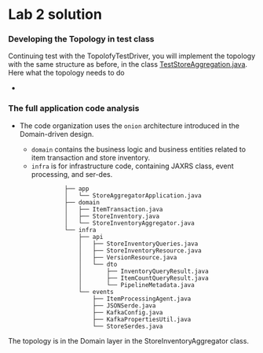 # Lab 2 solution


### Developing the Topology in test class

Continuing test with the TopolofyTestDriver, you will implement the topology with the same structure as before, in the class [TestStoreAggregation.java](). Here what the topology needs to do

* 

### The full application code analysis

* The code organization uses the `onion` architecture introduced in the Domain-driven design.

    * `domain` contains the business logic and business entities related to item transaction and store inventory.
    * `infra` is for infrastructure code, containing JAXRS class, event processing, and ser-des.

```
                ├── app
                │   └── StoreAggregatorApplication.java
                ├── domain
                │   ├── ItemTransaction.java
                │   ├── StoreInventory.java
                │   └── StoreInventoryAggregator.java
                └── infra
                    ├── api
                    │   ├── StoreInventoryQueries.java
                    │   ├── StoreInventoryResource.java
                    │   ├── VersionResource.java
                    │   └── dto
                    │       ├── InventoryQueryResult.java
                    │       ├── ItemCountQueryResult.java
                    │       └── PipelineMetadata.java
                    └── events
                        ├── ItemProcessingAgent.java
                        ├── JSONSerde.java
                        ├── KafkaConfig.java
                        ├── KafkaPropertiesUtil.java
                        └── StoreSerdes.java
```

The topology is in the Domain layer in the StoreInventoryAggregator class. 

